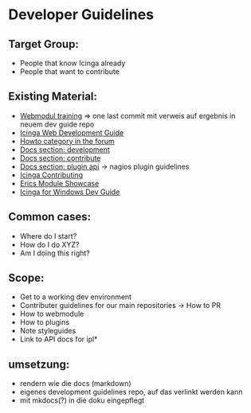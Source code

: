 # Developer Guidelines


## Target Group:
- People that know Icinga already
- People that want to contribute


## Existing Material:
- [Webmodul training](https://github.com/Icinga/icingaweb2-module-training) => one last commit mit verweis auf ergebnis in neuem dev guide repo
- [Icinga Web Development Guide](https://github.com/Icinga/icingaweb2/issues/4109)
- [Howto category in the forum](https://community.icinga.com/c/howto/13)
- [Docs section: development](https://icinga.com/docs/icinga-2/latest/doc/21-development/#develop-icinga-2)
- [Docs section: contribute](https://icinga.com/docs/icinga-2/latest/#contribute)
- [Docs section: plugin api](https://icinga.com/docs/icinga-2/latest/doc/05-service-monitoring/#plugin-api) -> nagios plugin guidelines
- [Icinga Contributing](https://github.com/Icinga/icinga2/blob/master/CONTRIBUTING.md)
- [Erics Module Showcase](https://github.com/lippserd/icingaweb2-module-showcase)
- [Icinga for Windows Dev Guide](https://icinga.com/docs/icinga-for-windows/latest/doc/04-Developer-Guide/)



## Common cases:
- Where do I start?
- How do I do XYZ?
- Am I doing this right?


## Scope:
- Get to a working dev environment
- Contributer guidelines for our main repositories -> How to PR
- How to webmodule
- How to plugins
- Note styleguides
- Link to API docs for ipl*


## umsetzung:
- rendern wie die docs (markdown)
- eigenes development guidelines repo, auf das verlinkt werden kann
- mit mkdocs(?) in die doku eingepflegt
